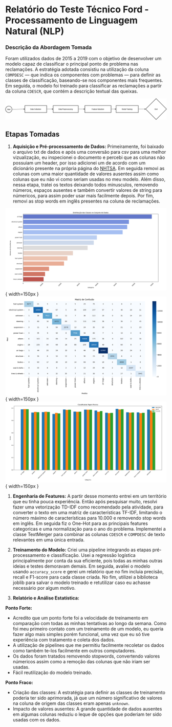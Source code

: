# Relatório do Teste Técnico Ford - Processamento de Linguagem Natural (NLP)

### Descrição da Abordagem Tomada
Foram utilizados dados de 2015 a 2019 com o objetivo de desenvolver um modelo capaz de classificar o principal ponto de problema nas reclamações. A estratégia adotada consistiu na utilização da coluna `COMPDESC` — que indica os componentes com problemas — para definir as classes de classificação, baseando-se nos componentes mais frequentes. Em seguida, o modelo foi treinado para classificar as reclamações a partir da coluna `CDESCR`, que contém a descrição textual das queixas.

![My Pipeline](/diagrams/project_model.png)

## Etapas Tomadas

1. **Aquisição e Pré-processamento de Dados:**
Primeiramente, foi baixado o arquivo txt de dados e após uma conversão para csv para uma melhor vizualização, eu inspecionei o documento e percebi que as colunas não possuiam um header, por isso adicionei um de acordo com um dicionário presente na própria página do [NHTSA](https://static.nhtsa.gov/odi/ffdd/cmpl/Import_Instructions_Excel_All.pdf). Em seguida removi as colunas com uma maior quantidade de valores ausentes assim como colunas que eu não vi como seriam usadas no meu modelo. Além disso, nessa etapa, tratei os textos deixando todos minusculos, removendo números, espaços ausentes e também convertir valores de string para númericos, para assim poder usar mais facilmente depois. Por fim, removi as stop words em inglês presentes na coluna de reclamações.

![Classes Size](/diagrams/classes.png){ width=150px }
![Confusion Matrix](/diagrams/matrix.png){ width=150px }
![Scores](/diagrams/scores.png){ width=150px }


1. **Engenharia de Features:**
A partir desse momento entrei em um território que eu tinha pouca experiência. Então após pesquisar muito, resolvi fazer uma vetorização TD-IDF como recomendado pela atividade, para converter o texto em uma matriz de características TF-IDF, limitando o número máximo de características para 10.000 e removendo stop words em inglês. Em seguida fiz o One-Hot para as principais features categoricas e uma normalização para o ano do problema. Implementei a classe TextMerger para combinar as colunas `CDESCR` e `COMPDESC` de texto relevantes em uma única entrada.

1. **Treinamento do Modelo:**
Criei uma pipeline integrando as etapas pré-processamento e classificação. Usei a regressão logística principalmente por conta da sua eficiente, pois todas as minhas outras ideias e testes demoravam demais. Em seguida, avaliei o modelo usando `accuracy_score` e gerei um relatório que no fim incluia precisão, recall e F1-score para cada classe criada. No fim, utilizei a biblioteca joblib para salvar o modelo treinado e retutilizar caso eu achasse necessário por algum motivo.

1. **Relatório e Análise Estatística:**

**Ponto Forte:**
- Acredito que um ponto forte foi a velocidade de treinamento em comparação com todas as minhas tentativas ao longo da semana. Como foi meu primeiro contato com um treinamento de um modelo, eu queria fazer algo mais simples porém funcional, uma vez que eu só tive experiência com tratamento e coleta dos dados.
- A utilização de pipelines que me permitiu facilmente recoletar os dados como também te-los facilmente em outros computadores.
- Os dados foram tratados removendo stopwords, convertendo valores númericos assim como a remoção das colunas que não iriam ser usadas.
- Fácil reutilização do modelo treinado.

**Ponto Fraco:**
- Criação das classes: A estratégia para definir as classes de treinamento poderia ter sido aprimorada, já que um número significativo de valores na coluna de origem das classes eram apenas `unknown`.
- Impacto de valores ausentes: A grande quantidade de dados ausentes em algumas colunas reduziu o leque de opções que poderiam ter sido usadas com os dados.
